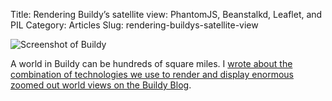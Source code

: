 Title: Rendering Buildy’s satellite view: PhantomJS, Beanstalkd, Leaflet, and PIL
Category: Articles
Slug: rendering-buildys-satellite-view

![Screenshot of Buildy](|filename|/img/buildy.png)

A world in Buildy can be hundreds of square miles. I [wrote about the
combination of technologies we use to render and display enormous zoomed out
world views on the Buildy Blog](http://blog.playbuildy.com/2012/11/21/rendering-buildys-satellite-view-phantomjs-beanstalkd-leaflet-and-pil/).
